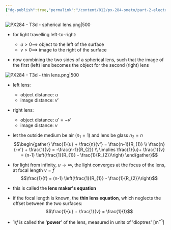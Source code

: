 ```yaml
---
{"dg-publish":true,"permalink":"/content/012/px-284-smeto/part-2-electromagnetic-theory/t-geometric-optics/px-284-t4-thin-lens/","noteIcon":"1","created":"2025-05-03T12:24:15.897+01:00","updated":"2025-05-22T07:49:37.837+01:00"}
---
```



![PX284 - T3d - spherical lens.png|500](/img/user/pics/PX284%20-%20T3d%20-%20spherical%20lens.png)

- for light travelling left-to-right:
	- $u>0 \implies$ object to the left of the surface
	- $v>0 \implies$ image to the right of the surface

- now combining the two sides of a spherical lens, such that the image of the first (left) lens becomes the object for the second (right) lens

![PX284 - T3d - thin lens.png|500](/img/user/pics/PX284%20-%20T3d%20-%20thin%20lens.png)

- left lens:
	- object distance: $u$
	- image distance: $v'$
- right lens:
	- object distance: $u' = -v'$
	- image distance: $v$

- let the outside medium be air ($n_1=1$) and lens be glass ${} n_{2}= n {}$
$$\begin{gather}
\frac{1}{u} + \frac{n}{v'} = \frac{n-1}{R_{1}} \\
\frac{n}{-v'} + \frac{1}{v} = -\frac{n-1}{R_{2}} \\
\implies \frac{1}{u}+ \frac{1}{v} = (n-1) \left(\frac{1}{R_{1}} - \frac{1}{R_{2}}\right)
\end{gather}$$
- for light from infinity, $u \to \infty$, the light converges at the focus of the lens, at focal length $v = f$
$$\frac{1}{f} = (n-1) \left(\frac{1}{R_{1}} - \frac{1}{R_{2}}\right)$$
- this is called the **lens maker's equation**
- if the focal length is known, the **thin lens equation**, which neglects the offset between the two surfaces:
$$\frac{1}{u} + \frac{1}{v} = \frac{1}{f}$$
- $1/f$ is called the '**power**' of the lens, measured in units of 'dioptres' $[\text{m}^{-1}]$

